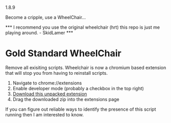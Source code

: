 1.8.9


Become a cripple, use a WheelChair...

*** I recommend you use the original wheelchair (hrt)
this repo is just me playing around. - SkidLamer ***


# Gold Standard WheelChair
Remove all exisiting scripts. Wheelchair is now a chromium based extension that will stop you from having to reinstall scripts.

1. Navigate to chrome://extensions
2. Enable developer mode (probably a checkbox in the top right)
3. [Download this unpacked extension](https://github.com/hrt/WheelChair/releases/download/2.0/loader.zip)
4. Drag the downloaded zip into the extensions page



If you can figure out reliable ways to identify the presence of this script running then I am interested to know.
